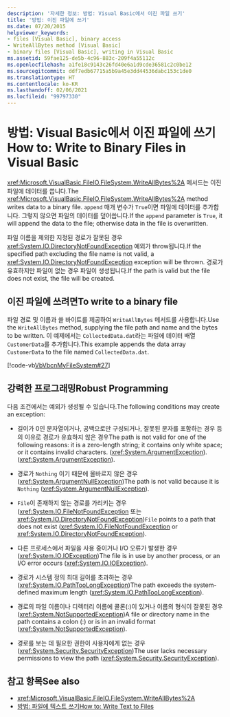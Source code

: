 ```yaml
---
description: '자세한 정보: 방법: Visual Basic에서 이진 파일 쓰기'
title: '방법: 이진 파일에 쓰기'
ms.date: 07/20/2015
helpviewer_keywords:
- files [Visual Basic], binary access
- WriteAllBytes method [Visual Basic]
- binary files [Visual Basic], writing in Visual Basic
ms.assetid: 59fae125-de5b-4c96-883c-209f4a55112c
ms.openlocfilehash: a1fe18c9143c26fd40e6a1d9cde36581c2c0be12
ms.sourcegitcommit: ddf7edb67715a5b9a45e3dd44536dabc153c1de0
ms.translationtype: HT
ms.contentlocale: ko-KR
ms.lasthandoff: 02/06/2021
ms.locfileid: "99797330"
---
```

# <a name="how-to-write-to-binary-files-in-visual-basic"></a><span data-ttu-id="34487-103">방법: Visual Basic에서 이진 파일에 쓰기</span><span class="sxs-lookup"><span data-stu-id="34487-103">How to: Write to Binary Files in Visual Basic</span></span>

<span data-ttu-id="34487-104"><xref:Microsoft.VisualBasic.FileIO.FileSystem.WriteAllBytes%2A> 메서드는 이진 파일에 데이터를 씁니다.</span><span class="sxs-lookup"><span data-stu-id="34487-104">The <xref:Microsoft.VisualBasic.FileIO.FileSystem.WriteAllBytes%2A> method writes data to a binary file.</span></span> <span data-ttu-id="34487-105">`append` 매개 변수가 `True`이면 파일에 데이터를 추가합니다. 그렇지 않으면 파일의 데이터를 덮어씁니다.</span><span class="sxs-lookup"><span data-stu-id="34487-105">If the `append` parameter is `True`, it will append the data to the file; otherwise data in the file is overwritten.</span></span>

<span data-ttu-id="34487-106">파일 이름을 제외한 지정된 경로가 잘못된 경우 <xref:System.IO.DirectoryNotFoundException> 예외가 throw됩니다.</span><span class="sxs-lookup"><span data-stu-id="34487-106">If the specified path excluding the file name is not valid, a <xref:System.IO.DirectoryNotFoundException> exception will be thrown.</span></span> <span data-ttu-id="34487-107">경로가 유효하지만 파일이 없는 경우 파일이 생성됩니다.</span><span class="sxs-lookup"><span data-stu-id="34487-107">If the path is valid but the file does not exist, the file will be created.</span></span>

## <a name="to-write-to-a-binary-file"></a><span data-ttu-id="34487-108">이진 파일에 쓰려면</span><span class="sxs-lookup"><span data-stu-id="34487-108">To write to a binary file</span></span>

<span data-ttu-id="34487-109">파일 경로 및 이름과 쓸 바이트를 제공하여 `WriteAllBytes` 메서드를 사용합니다.</span><span class="sxs-lookup"><span data-stu-id="34487-109">Use the `WriteAllBytes` method, supplying the file path and name and the bytes to be written.</span></span> <span data-ttu-id="34487-110">이 예제에서는 `CollectedData.dat`라는 파일에 데이터 배열 `CustomerData`를 추가합니다.</span><span class="sxs-lookup"><span data-stu-id="34487-110">This example appends the data array `CustomerData` to the file named `CollectedData.dat`.</span></span>

[!code-vb[VbVbcnMyFileSystem#27](~/samples/snippets/visualbasic/VS_Snippets_VBCSharp/VbVbcnMyFileSystem/VB/Class1.vb#27)]

## <a name="robust-programming"></a><span data-ttu-id="34487-111">강력한 프로그래밍</span><span class="sxs-lookup"><span data-stu-id="34487-111">Robust Programming</span></span>

<span data-ttu-id="34487-112">다음 조건에서는 예외가 생성될 수 있습니다.</span><span class="sxs-lookup"><span data-stu-id="34487-112">The following conditions may create an exception:</span></span>

- <span data-ttu-id="34487-113">길이가 0인 문자열이거나, 공백으로만 구성되거나, 잘못된 문자를 포함하는 경우 등의 이유로 경로가 유효하지 않은 경우</span><span class="sxs-lookup"><span data-stu-id="34487-113">The path is not valid for one of the following reasons: it is a zero-length string; it contains only white space; or it contains invalid characters.</span></span> <span data-ttu-id="34487-114">(<xref:System.ArgumentException>).</span><span class="sxs-lookup"><span data-stu-id="34487-114">(<xref:System.ArgumentException>).</span></span>

- <span data-ttu-id="34487-115">경로가 `Nothing` 이기 때문에 올바르지 않은 경우(<xref:System.ArgumentNullException>)</span><span class="sxs-lookup"><span data-stu-id="34487-115">The path is not valid because it is `Nothing` (<xref:System.ArgumentNullException>).</span></span>

- <span data-ttu-id="34487-116">`File`이 존재하지 않는 경로를 가리키는 경우(<xref:System.IO.FileNotFoundException> 또는 <xref:System.IO.DirectoryNotFoundException>)</span><span class="sxs-lookup"><span data-stu-id="34487-116">`File` points to a path that does not exist (<xref:System.IO.FileNotFoundException> or <xref:System.IO.DirectoryNotFoundException>).</span></span>

- <span data-ttu-id="34487-117">다른 프로세스에서 파일을 사용 중이거나 I/O 오류가 발생한 경우(<xref:System.IO.IOException>)</span><span class="sxs-lookup"><span data-stu-id="34487-117">The file is in use by another process, or an I/O error occurs (<xref:System.IO.IOException>).</span></span>

- <span data-ttu-id="34487-118">경로가 시스템 정의 최대 길이를 초과하는 경우(<xref:System.IO.PathTooLongException>)</span><span class="sxs-lookup"><span data-stu-id="34487-118">The path exceeds the system-defined maximum length (<xref:System.IO.PathTooLongException>).</span></span>

- <span data-ttu-id="34487-119">경로의 파일 이름이나 디렉터리 이름에 콜론(:)이 있거나 이름의 형식이 잘못된 경우(<xref:System.NotSupportedException>)</span><span class="sxs-lookup"><span data-stu-id="34487-119">A file or directory name in the path contains a colon (:) or is in an invalid format (<xref:System.NotSupportedException>).</span></span>

- <span data-ttu-id="34487-120">경로를 보는 데 필요한 권한이 사용자에게 없는 경우(<xref:System.Security.SecurityException>)</span><span class="sxs-lookup"><span data-stu-id="34487-120">The user lacks necessary permissions to view the path (<xref:System.Security.SecurityException>).</span></span>

## <a name="see-also"></a><span data-ttu-id="34487-121">참고 항목</span><span class="sxs-lookup"><span data-stu-id="34487-121">See also</span></span>

- <xref:Microsoft.VisualBasic.FileIO.FileSystem.WriteAllBytes%2A>
- [<span data-ttu-id="34487-122">방법: 파일에 텍스트 쓰기</span><span class="sxs-lookup"><span data-stu-id="34487-122">How to: Write Text to Files</span></span>](how-to-write-text-to-files.md)
